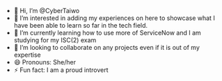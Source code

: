 - 👋 Hi, I’m @CyberTaiwo
- 👀 I’m interested in adding my experiences on here to showcase what I have been able to learn so far in the tech field.
- 🌱 I’m currently learning how to use more of ServiceNow and I am studying for my ISC(2) exam
- 💞️ I’m looking to collaborate on any projects even if it is out of my expertise
- 😄 Pronouns: She/her
- ⚡ Fun fact: I am a proud introvert

